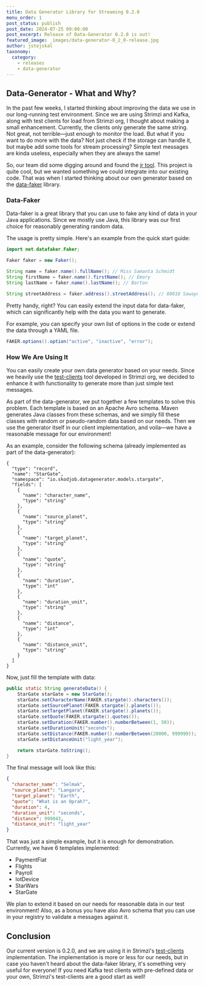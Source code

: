 ```yaml
---
title: Data Generator Library for Streaming 0.2.0
menu_order: 1
post_status: publish
post_date: 2024-07-25 09:00:00
post_excerpt: Release of Data-Generator 0.2.0 is out!
featured_image: _images/data-generator-0_2_0-release.jpg
author: jstejskal
taxonomy:
  category:
    - releases
    - data-generator
---
```


## Data-Generator - What and Why?
In the past few weeks, I started thinking about improving the data we use in our long-running test environment. 
Since we are using Strimzi and Kafka, along with test clients for load from Strimzi org, I thought about making a small enhancement. 
Currently, the clients only generate the same string. Not great, not terrible—just enough to monitor the load. 
But what if you want to do more with the data? Not just check if the storage can handle it, but maybe add some tools for stream processing? 
Simple text messages are kinda useless, especially when they are always the same!

So, our team did some digging around and found the [jr tool](https://github.com/ugol/jr). 
This project is quite cool, but we wanted something we could integrate into our existing code. 
That was when I started thinking about our own generator based on the [data-faker](https://www.datafaker.net/) library.

### Data-Faker

Data-faker is a great library that you can use to fake any kind of data in your Java applications. 
Since we mostly use Java, this library was our first choice for reasonably generating random data.

The usage is pretty simple. Here's an example from the quick start guide:
```Java
import net.datafaker.Faker;

Faker faker = new Faker();

String name = faker.name().fullName(); // Miss Samanta Schmidt
String firstName = faker.name().firstName(); // Emory
String lastName = faker.name().lastName(); // Barton

String streetAddress = faker.address().streetAddress(); // 60018 Sawayn Brooks Suite 449
```

Pretty handy, right? You can easily extend the input data for data-faker, which can significantly help with the data you want to generate.

For example, you can specify your own list of options in the code or extend the data through a YAML file.

```Java
FAKER.options().option("active", "inactive", "error");
```

### How We Are Using It
You can easily create your own data generator based on your needs. Since we heavily use the [test-clients](https://github.com/strimzi/test-clients) tool developed in Strimzi org, we decided to enhance it with functionality to generate more than just simple text messages.

As part of the data-generator, we put together a few templates to solve this problem. 
Each template is based on an Apache Avro schema. Maven generates Java classes from these schemas, and we simply fill these classes with random or pseudo-random data based on our needs. 
Then we use the generator itself in our client implementation, and voila—we have a reasonable message for our environment!

As an example, consider the following schema (already implemented as part of the data-generator):
```avroschema
{
  "type": "record",
  "name": "StarGate",
  "namespace": "io.skodjob.datagenerator.models.stargate",
  "fields": [
    {
      "name": "character_name",
      "type": "string"
    },
    {
      "name": "source_planet",
      "type": "string"
    },
    {
      "name": "target_planet",
      "type": "string"
    },
    {
      "name": "quote",
      "type": "string"
    },
    {
      "name": "duration",
      "type": "int"
    },
    {
      "name": "duration_unit",
      "type": "string"
    },
    {
      "name": "distance",
      "type": "int"
    },
    {
      "name": "distance_unit",
      "type": "string"
    }
  ]
}
```
Now, just fill the template with data:
```Java
public static String generateData() {
    StarGate starGate = new StarGate();
    starGate.setCharacterName(FAKER.stargate().characters());
    starGate.setSourcePlanet(FAKER.stargate().planets());
    starGate.setTargetPlanet(FAKER.stargate().planets());
    starGate.setQuote(FAKER.stargate().quotes());
    starGate.setDuration(FAKER.number().numberBetween(1, 50));
    starGate.setDurationUnit("seconds");
    starGate.setDistance(FAKER.number().numberBetween(20000, 999999));
    starGate.setDistanceUnit("light_year");

    return starGate.toString();
}
```

The final message will look like this:
```json
{
  "character_name": "Selmak",
  "source_planet": "Langara",
  "target_planet": "Earth",
  "quote": "What is an Oprah?",
  "duration": 4,
  "duration_unit": "seconds",
  "distance": 999043,
  "distance_unit": "light_year"
}
```

That was just a simple example, but it is enough for demonstration. Currently, we have 6 templates implemented:
- PaymentFiat
- Flights
- Payroll
- IotDevice
- StarWars
- StarGate

We plan to extend it based on our needs for reasonable data in our test environment!
Also, as a bonus you have also Avro schema that you can use in your registry to validate a messages against it.

## Conclusion
Our current version is 0.2.0, and we are using it in Strimzi's [test-clients](https://github.com/strimzi/test-clients) implementation. 
The implementation is more or less for our needs, but in case you haven't heard about the data-faker library, it's something very useful for everyone! 
If you need Kafka test clients with pre-defined data or your own, Strimzi's test-clients are a good start as well!
